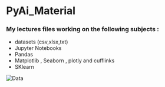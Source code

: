 # PyAi_Material
### My lectures files working on the following subjects :
- datasets (csv,xlsx,txt) 
- Jupyter Notebooks 
- Pandas
- Matplotlib , Seaborn , plotly and cufflinks
- SKlearn

![Data](https://github.com/itayG98/PyAi_Material/assets/91791115/453393d7-86ad-406c-b297-dd3b4babcf52)
